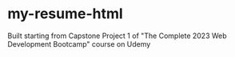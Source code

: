 # my-resume-html
Built starting from Capstone Project 1 of "The Complete 2023 Web Development Bootcamp" course on Udemy 
